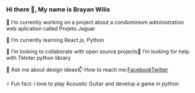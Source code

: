 ### Hi there 👋, My name is Brayan Wilis

🔭 I’m currently working on a project about a condominium administration web aplication called Projeto Jaguar

🌱 I’m currently learning React.js, Python

👯 I’m looking to collaborate with open source projects🤔 I’m looking for help with TkInter python library

💬 Ask me about design ideas📫 How to reach me:[Facebook](https://www.facebook.com/brayan.wilis)[Twitter](https://twitter.com/BrayanWilis)

⚡ Fun fact: i love to play Acoustic Guitar and develop a game in python
